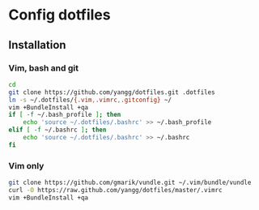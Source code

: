 # Config dotfiles

## Installation

### Vim, bash and git
```bash
cd
git clone https://github.com/yangg/dotfiles.git .dotfiles
ln -s ~/.dotfiles/{.vim,.vimrc,.gitconfig} ~/
vim +BundleInstall +qa
if [ -f ~/.bash_profile ]; then
    echo 'source ~/.dotfiles/.bashrc' >> ~/.bash_profile
elif [ -f ~/.bashrc ]; then
    echo 'source ~/.dotfiles/.bashrc' >> ~/.bashrc
fi
```

### Vim only
```bash
git clone https://github.com/gmarik/vundle.git ~/.vim/bundle/vundle
curl -O https://raw.github.com/yangg/dotfiles/master/.vimrc
vim +BundleInstall +qa
```
